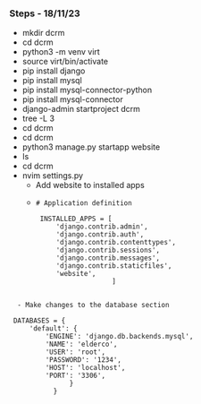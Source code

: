 ### Steps - 18/11/23
- mkdir dcrm
- cd dcrm
- python3 -m venv virt
- source virt/bin/activate
- pip install django
- pip install mysql
- pip install mysql-connector-python
- pip install mysql-connector
- django-admin startproject dcrm
- tree -L 3
- cd dcrm
- cd dcrm
- python3 manage.py startapp website
- ls
- cd dcrm
- nvim settings.py
  - Add website to installed apps
  - ```
    # Application definition

     INSTALLED_APPS = [
         'django.contrib.admin',
         'django.contrib.auth',
         'django.contrib.contenttypes',
         'django.contrib.sessions',
         'django.contrib.messages',
         'django.contrib.staticfiles',
         'website',
                       ]
```

  - Make changes to the database section

  ```
     DATABASES = {
         'default': {
             'ENGINE': 'django.db.backends.mysql',
             'NAME': 'elderco',
             'USER': 'root',
             'PASSWORD': '1234',
             'HOST': 'localhost',
             'PORT': '3306',
                   }
               }
  ```

